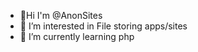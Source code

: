 - 🌙Hi I'm  @AnonSites
- 🌌 I’m interested in File storing apps/sites
- 🌠 I’m currently learning php

